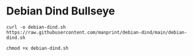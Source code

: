 # Debian Dind Bullseye

```
curl -o debian-dind.sh https://raw.githubusercontent.com/manprint/debian-dind/main/debian-dind.sh
```

```
chmod +x debian-dind.sh
```